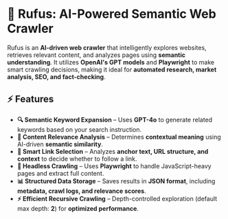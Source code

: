 # 🚀 Rufus: AI-Powered Semantic Web Crawler  

Rufus is an **AI-driven web crawler** that intelligently explores websites, retrieves relevant content, and analyzes pages using **semantic understanding**. It utilizes **OpenAI's GPT models** and **Playwright** to make smart crawling decisions, making it ideal for **automated research, market analysis, SEO, and fact-checking**.  

## ⚡ Features  
- **🔍 Semantic Keyword Expansion** – Uses **GPT-4o** to generate related keywords based on your search instruction.  
- **🧠 Content Relevance Analysis** – Determines **contextual meaning** using AI-driven **semantic similarity**.  
- **🔗 Smart Link Selection** – Analyzes **anchor text, URL structure, and context** to decide whether to follow a link.  
- **📡 Headless Crawling** – Uses **Playwright** to handle JavaScript-heavy pages and extract full content.  
- **📊 Structured Data Storage** – Saves results in **JSON format**, including **metadata, crawl logs, and relevance scores**.  
- **⚡ Efficient Recursive Crawling** – Depth-controlled exploration (default max depth: **2**) for **optimized performance**.  

